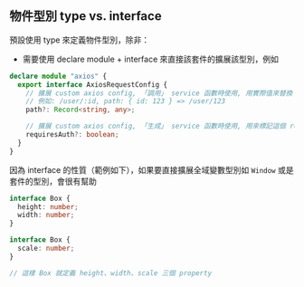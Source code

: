 ## 物件型別 type vs. interface

預設使用 type 來定義物件型別，除非：

- 需要使用 declare module + interface 來直接該套件的擴展該型別，例如

```ts
declare module "axios" {
  export interface AxiosRequestConfig {
    // 擴展 custom axios config, 「調用」 service 函數時使用, 用實際值來替換 url 中的 path params
    // 例如: /user/:id, path: { id: 123 } => /user/123
    path?: Record<string, any>;

    // 擴展 custom axios config, 「生成」 service 函數時使用, 用來標記這個 request 是否需要 token
    requiresAuth?: boolean;
  }
}
```

因為 interface 的性質（範例如下），如果要直接擴展全域變數型別如 `Window` 或是套件的型別，會很有幫助

```ts
interface Box {
  height: number;
  width: number;
}

interface Box {
  scale: number;
}

// 這樣 Box 就定義 height、width、scale 三個 property
```
